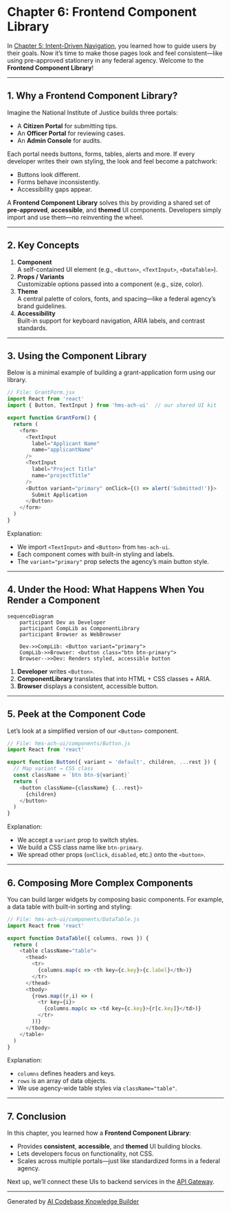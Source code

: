 # Chapter 6: Frontend Component Library

In [Chapter 5: Intent-Driven Navigation](05_intent_driven_navigation_.md), you learned how to guide users by their goals. Now it’s time to make those pages look and feel consistent—like using pre-approved stationery in any federal agency. Welcome to the **Frontend Component Library**!

---

## 1. Why a Frontend Component Library?

Imagine the National Institute of Justice builds three portals:

- A **Citizen Portal** for submitting tips.  
- An **Officer Portal** for reviewing cases.  
- An **Admin Console** for audits.

Each portal needs buttons, forms, tables, alerts and more. If every developer writes their own styling, the look and feel become a patchwork:

- Buttons look different.  
- Forms behave inconsistently.  
- Accessibility gaps appear.

A **Frontend Component Library** solves this by providing a shared set of **pre-approved**, **accessible**, and **themed** UI components. Developers simply import and use them—no reinventing the wheel.

---

## 2. Key Concepts

1. **Component**  
   A self-contained UI element (e.g., `<Button>`, `<TextInput>`, `<DataTable>`).  
2. **Props / Variants**  
   Customizable options passed into a component (e.g., size, color).  
3. **Theme**  
   A central palette of colors, fonts, and spacing—like a federal agency’s brand guidelines.  
4. **Accessibility**  
   Built-in support for keyboard navigation, ARIA labels, and contrast standards.

---

## 3. Using the Component Library

Below is a minimal example of building a grant-application form using our library.

```javascript
// File: GrantForm.jsx
import React from 'react'
import { Button, TextInput } from 'hms-ach-ui'  // our shared UI kit

export function GrantForm() {
  return (
    <form>
      <TextInput
        label="Applicant Name"
        name="applicantName"
      />
      <TextInput
        label="Project Title"
        name="projectTitle"
      />
      <Button variant="primary" onClick={() => alert('Submitted!')}>
        Submit Application
      </Button>
    </form>
  )
}
```

Explanation:
- We import `<TextInput>` and `<Button>` from `hms-ach-ui`.  
- Each component comes with built-in styling and labels.  
- The `variant="primary"` prop selects the agency’s main button style.

---

## 4. Under the Hood: What Happens When You Render a Component

```mermaid
sequenceDiagram
    participant Dev as Developer
    participant CompLib as ComponentLibrary
    participant Browser as WebBrowser

    Dev->>CompLib: <Button variant="primary">  
    CompLib->>Browser: <button class="btn btn-primary">  
    Browser-->>Dev: Renders styled, accessible button
```

1. **Developer** writes `<Button>`.  
2. **ComponentLibrary** translates that into HTML + CSS classes + ARIA.  
3. **Browser** displays a consistent, accessible button.

---

## 5. Peek at the Component Code

Let’s look at a simplified version of our `<Button>` component.

```javascript
// File: hms-ach-ui/components/Button.js
import React from 'react'

export function Button({ variant = 'default', children, ...rest }) {
  // Map variant → CSS class
  const className = `btn btn-${variant}`  
  return (
    <button className={className} {...rest}>
      {children}
    </button>
  )
}
```

Explanation:
- We accept a `variant` prop to switch styles.  
- We build a CSS class name like `btn-primary`.  
- We spread other props (`onClick`, `disabled`, etc.) onto the `<button>`.

---

## 6. Composing More Complex Components

You can build larger widgets by composing basic components. For example, a data table with built-in sorting and styling:

```javascript
// File: hms-ach-ui/components/DataTable.js
import React from 'react'

export function DataTable({ columns, rows }) {
  return (
    <table className="table">
      <thead>
        <tr>
          {columns.map(c => <th key={c.key}>{c.label}</th>)}
        </tr>
      </thead>
      <tbody>
        {rows.map((r,i) => (
          <tr key={i}>
            {columns.map(c => <td key={c.key}>{r[c.key]}</td>)}
          </tr>
        ))}
      </tbody>
    </table>
  )
}
```

Explanation:
- `columns` defines headers and keys.  
- `rows` is an array of data objects.  
- We use agency-wide table styles via `className="table"`.

---

## 7. Conclusion

In this chapter, you learned how a **Frontend Component Library**:

- Provides **consistent**, **accessible**, and **themed** UI building blocks.  
- Lets developers focus on functionality, not CSS.  
- Scales across multiple portals—just like standardized forms in a federal agency.

Next up, we’ll connect these UIs to backend services in the [API Gateway](07_api_gateway_.md).

---

Generated by [AI Codebase Knowledge Builder](https://github.com/The-Pocket/Tutorial-Codebase-Knowledge)